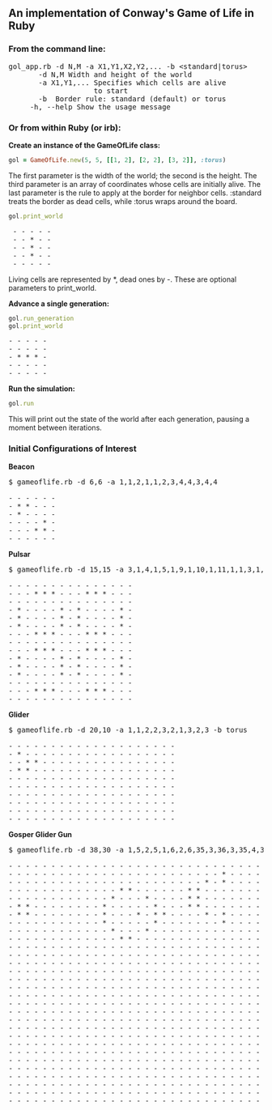 An implementation of Conway's Game of Life in Ruby
--------------------------------------------------

### From the command line:

<pre>
gol_app.rb -d N,M -a X1,Y1,X2,Y2,... -b &lt;standard|torus&gt;
       -d N,M Width and height of the world
       -a X1,Y1,... Specifies which cells are alive
                    to start
       -b <standard|torus> Border rule: standard (default) or torus
     -h, --help Show the usage message
</pre>

### Or from within Ruby (or irb):

**Create an instance of the GameOfLife class:**
```ruby
gol = GameOfLife.new(5, 5, [[1, 2], [2, 2], [3, 2]], :torus)
```

The first parameter is the width of the world; the second is the height. The third parameter is an array of coordinates whose cells are initially alive. The last parameter is the rule to apply at the border for neighbor cells. :standard treats the border as dead cells, while :torus wraps around the board.

```ruby
gol.print_world
```
<pre>
 - - - - -
 - - * - -
 - - * - -
 - - * - -
 - - - - -
</pre>

Living cells are represented by *, dead ones by -. These are optional parameters to print_world.

**Advance a single generation:**
```ruby
gol.run_generation
gol.print_world
```
<pre>
- - - - -
- - - - -
- * * * -
- - - - -
- - - - -
</pre>

**Run the simulation:**
```ruby
gol.run
```

This will print out the state of the world after each generation, pausing a moment between iterations.

### Initial Configurations of Interest

**Beacon**
<pre>
$ gameoflife.rb -d 6,6 -a 1,1,2,1,1,2,3,4,4,3,4,4

- - - - - - 
- * * - - - 
- * - - - - 
- - - - * - 
- - - * * - 
- - - - - -
</pre>

**Pulsar**
<pre>
$ gameoflife.rb -d 15,15 -a 3,1,4,1,5,1,9,1,10,1,11,1,1,3,1,4,1,5,6,3,6,4,6,5,8,3,8,4,8,5,13,3,13,4,13,5,3,6,4,6,5,6,9,6,10,6,11,6,3,8,4,8,5,8,9,8,10,8,11,8,1,9,1,10,1,11,6,9,6,10,6,11,8,9,8,10,8,11,13,9,13,10,13,11,3,13,4,13,5,13,9,13,10,13,11,13

- - - - - - - - - - - - - - - 
- - - * * * - - - * * * - - - 
- - - - - - - - - - - - - - - 
- * - - - - * - * - - - - * - 
- * - - - - * - * - - - - * - 
- * - - - - * - * - - - - * - 
- - - * * * - - - * * * - - - 
- - - - - - - - - - - - - - - 
- - - * * * - - - * * * - - - 
- * - - - - * - * - - - - * - 
- * - - - - * - * - - - - * - 
- * - - - - * - * - - - - * - 
- - - - - - - - - - - - - - - 
- - - * * * - - - * * * - - - 
- - - - - - - - - - - - - - -
</pre>

**Glider**
<pre>
$ gameoflife.rb -d 20,10 -a 1,1,2,2,3,2,1,3,2,3 -b torus

- - - - - - - - - - - - - - - - - - - - 
- * - - - - - - - - - - - - - - - - - - 
- - * * - - - - - - - - - - - - - - - - 
- * * - - - - - - - - - - - - - - - - - 
- - - - - - - - - - - - - - - - - - - - 
- - - - - - - - - - - - - - - - - - - - 
- - - - - - - - - - - - - - - - - - - - 
- - - - - - - - - - - - - - - - - - - - 
- - - - - - - - - - - - - - - - - - - - 
- - - - - - - - - - - - - - - - - - - -
</pre>

**Gosper Glider Gun**
<pre>
$ gameoflife.rb -d 38,30 -a 1,5,2,5,1,6,2,6,35,3,36,3,35,4,36,4,11,5,11,6,11,7,12,4,12,8,13,3,13,9,14,3,14,9,15,6,16,4,16,8,17,5,17,6,17,7,18,6,21,3,21,4,21,5,22,3,22,4,22,5,23,2,23,6,25,1,25,2,25,6,25,7

- - - - - - - - - - - - - - - - - - - - - - - - - - - - - - - - - - - - - - 
- - - - - - - - - - - - - - - - - - - - - - - - - * - - - - - - - - - - - - 
- - - - - - - - - - - - - - - - - - - - - - - * - * - - - - - - - - - - - -
- - - - - - - - - - - - - * * - - - - - - * * - - - - - - - - - - - - * * - 
- - - - - - - - - - - - * - - - * - - - - * * - - - - - - - - - - - - * * - 
- * * - - - - - - - - * - - - - - * - - - * * - - - - - - - - - - - - - - - 
- * * - - - - - - - - * - - - * - * * - - - - * - * - - - - - - - - - - - - 
- - - - - - - - - - - * - - - - - * - - - - - - - * - - - - - - - - - - - - 
- - - - - - - - - - - - * - - - * - - - - - - - - - - - - - - - - - - - - - 
- - - - - - - - - - - - - * * - - - - - - - - - - - - - - - - - - - - - - - 
- - - - - - - - - - - - - - - - - - - - - - - - - - - - - - - - - - - - - - 
- - - - - - - - - - - - - - - - - - - - - - - - - - - - - - - - - - - - - - 
- - - - - - - - - - - - - - - - - - - - - - - - - - - - - - - - - - - - - - 
- - - - - - - - - - - - - - - - - - - - - - - - - - - - - - - - - - - - - - 
- - - - - - - - - - - - - - - - - - - - - - - - - - - - - - - - - - - - - - 
- - - - - - - - - - - - - - - - - - - - - - - - - - - - - - - - - - - - - - 
- - - - - - - - - - - - - - - - - - - - - - - - - - - - - - - - - - - - - - 
- - - - - - - - - - - - - - - - - - - - - - - - - - - - - - - - - - - - - - 
- - - - - - - - - - - - - - - - - - - - - - - - - - - - - - - - - - - - - - 
- - - - - - - - - - - - - - - - - - - - - - - - - - - - - - - - - - - - - - 
- - - - - - - - - - - - - - - - - - - - - - - - - - - - - - - - - - - - - - 
- - - - - - - - - - - - - - - - - - - - - - - - - - - - - - - - - - - - - - 
- - - - - - - - - - - - - - - - - - - - - - - - - - - - - - - - - - - - - - 
- - - - - - - - - - - - - - - - - - - - - - - - - - - - - - - - - - - - - - 
- - - - - - - - - - - - - - - - - - - - - - - - - - - - - - - - - - - - - - 
- - - - - - - - - - - - - - - - - - - - - - - - - - - - - - - - - - - - - - 
- - - - - - - - - - - - - - - - - - - - - - - - - - - - - - - - - - - - - - 
- - - - - - - - - - - - - - - - - - - - - - - - - - - - - - - - - - - - - - 
- - - - - - - - - - - - - - - - - - - - - - - - - - - - - - - - - - - - - - 
- - - - - - - - - - - - - - - - - - - - - - - - - - - - - - - - - - - - - -
</pre>
